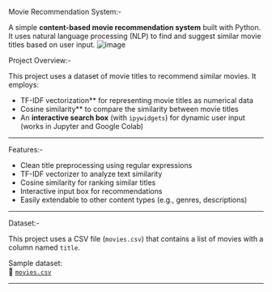  Movie Recommendation System:-

A simple **content-based movie recommendation system** built with Python. It uses natural language processing (NLP) to find and suggest similar movie titles based on user input.
![image](https://github.com/user-attachments/assets/618fbcec-ca07-41c3-a443-e0085723b799)


 Project Overview:-

This project uses a dataset of movie titles to recommend similar movies. It employs:

- TF-IDF vectorization** for representing movie titles as numerical data
- Cosine similarity** to compare the similarity between movie titles
- An **interactive search box** (with `ipywidgets`) for dynamic user input (works in Jupyter and Google Colab)

---

 Features:-

- Clean title preprocessing using regular expressions
- TF-IDF vectorizer to analyze text similarity
- Cosine similarity for ranking similar titles
- Interactive input box for recommendations
- Easily extendable to other content types (e.g., genres, descriptions)

---

 Dataset:-

This project uses a CSV file (`movies.csv`) that contains a list of movies with a column named `title`.

Sample dataset:  
📁 [`movies.csv`](https://raw.githubusercontent.com/AjayBora002/movie_recommendation/refs/heads/main/movies.csv)

---

 
